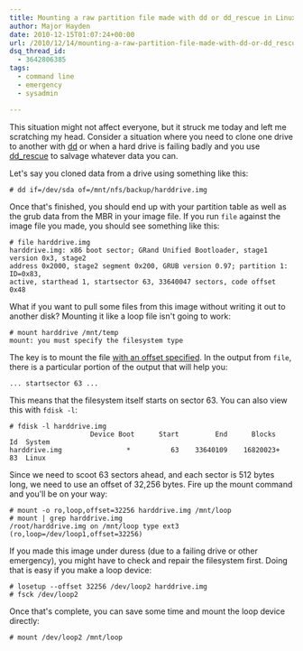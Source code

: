 ```yaml
---
title: Mounting a raw partition file made with dd or dd_rescue in Linux
author: Major Hayden
date: 2010-12-15T01:07:24+00:00
url: /2010/12/14/mounting-a-raw-partition-file-made-with-dd-or-dd_rescue-in-linux/
dsq_thread_id:
  - 3642806385
tags:
  - command line
  - emergency
  - sysadmin

---
```

This situation might not affect everyone, but it struck me today and left me scratching my head. Consider a situation where you need to clone one drive to another with [dd][1] or when a hard drive is failing badly and you use [dd_rescue][2] to salvage whatever data you can.

Let's say you cloned data from a drive using something like this:

```
# dd if=/dev/sda of=/mnt/nfs/backup/harddrive.img
```

Once that's finished, you should end up with your partition table as well as the grub data from the MBR in your image file. If you run `file` against the image file you made, you should see something like this:

```
# file harddrive.img
harddrive.img: x86 boot sector; GRand Unified Bootloader, stage1 version 0x3, stage2
address 0x2000, stage2 segment 0x200, GRUB version 0.97; partition 1: ID=0x83,
active, starthead 1, startsector 63, 33640047 sectors, code offset 0x48
```

What if you want to pull some files from this image without writing it out to another disk? Mounting it like a loop file isn't going to work:

```
# mount harddrive /mnt/temp
mount: you must specify the filesystem type
```

The key is to mount the file [with an offset specified][3]. In the output from `file`, there is a particular portion of the output that will help you:

```
... startsector 63 ...
```

This means that the filesystem itself starts on sector 63. You can also view this with `fdisk -l`:

```
# fdisk -l harddrive.img
                    Device Boot      Start         End      Blocks   Id  System
harddrive.img                *          63    33640109    16820023+  83  Linux
```

Since we need to scoot 63 sectors ahead, and each sector is 512 bytes long, we need to use an offset of 32,256 bytes. Fire up the mount command and you'll be on your way:

```
# mount -o ro,loop,offset=32256 harddrive.img /mnt/loop
# mount | grep harddrive.img
/root/harddrive.img on /mnt/loop type ext3 (ro,loop=/dev/loop1,offset=32256)
```

If you made this image under duress (due to a failing drive or other emergency), you might have to check and repair the filesystem first. Doing that is easy if you make a loop device:

```
# losetup --offset 32256 /dev/loop2 harddrive.img
# fsck /dev/loop2
```

Once that's complete, you can save some time and mount the loop device directly:

```
# mount /dev/loop2 /mnt/loop
```

 [1]: http://en.wikipedia.org/wiki/Dd_(Unix)
 [2]: http://www.garloff.de/kurt/linux/ddrescue/
 [3]: http://www.linuxquestions.org/questions/linux-general-1/trouble-mounting-dd-image-file-644362/#post3660310
